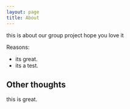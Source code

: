 ```yaml
---
layout: page
title: About
---
```


this is about our group project
hope you love it

Reasons: 
- its great.
- its a test.

## Other thoughts

this is great.
